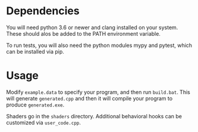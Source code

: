 # Dependencies
You will need python 3.6 or newer and clang installed on your system.  These should
alos be added to the PATH environment variable.

To run tests, you will also need the python modules mypy and pytest, which can be
installed via pip.

# Usage
Modify `example.data` to specify your program, and then run `build.bat`.  This will
generate `generated.cpp` and then it will compile your program to produce
`generated.exe`.

Shaders go in the `shaders` directory.  Additional behavioral hooks can be customized
via `user_code.cpp`.
